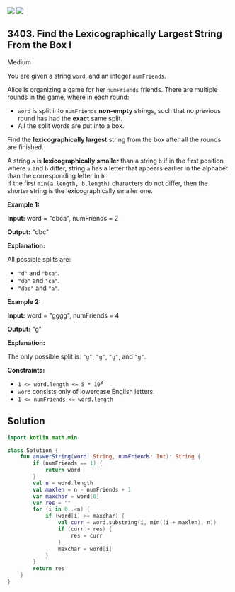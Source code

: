 [![](https://img.shields.io/github/stars/javadev/LeetCode-in-Kotlin?label=Stars&style=flat-square)](https://github.com/javadev/LeetCode-in-Kotlin)
[![](https://img.shields.io/github/forks/javadev/LeetCode-in-Kotlin?label=Fork%20me%20on%20GitHub%20&style=flat-square)](https://github.com/javadev/LeetCode-in-Kotlin/fork)

## 3403\. Find the Lexicographically Largest String From the Box I

Medium

You are given a string `word`, and an integer `numFriends`.

Alice is organizing a game for her `numFriends` friends. There are multiple rounds in the game, where in each round:

*   `word` is split into `numFriends` **non-empty** strings, such that no previous round has had the **exact** same split.
*   All the split words are put into a box.

Find the **lexicographically largest** string from the box after all the rounds are finished.

A string `a` is **lexicographically smaller** than a string `b` if in the first position where `a` and `b` differ, string `a` has a letter that appears earlier in the alphabet than the corresponding letter in `b`.   
 If the first `min(a.length, b.length)` characters do not differ, then the shorter string is the lexicographically smaller one.

**Example 1:**

**Input:** word = "dbca", numFriends = 2

**Output:** "dbc"

**Explanation:**

All possible splits are:

*   `"d"` and `"bca"`.
*   `"db"` and `"ca"`.
*   `"dbc"` and `"a"`.

**Example 2:**

**Input:** word = "gggg", numFriends = 4

**Output:** "g"

**Explanation:**

The only possible split is: `"g"`, `"g"`, `"g"`, and `"g"`.

**Constraints:**

*   <code>1 <= word.length <= 5 * 10<sup>3</sup></code>
*   `word` consists only of lowercase English letters.
*   `1 <= numFriends <= word.length`

## Solution

```kotlin
import kotlin.math.min

class Solution {
    fun answerString(word: String, numFriends: Int): String {
        if (numFriends == 1) {
            return word
        }
        val n = word.length
        val maxlen = n - numFriends + 1
        var maxchar = word[0]
        var res = ""
        for (i in 0..<n) {
            if (word[i] >= maxchar) {
                val curr = word.substring(i, min((i + maxlen), n))
                if (curr > res) {
                    res = curr
                }
                maxchar = word[i]
            }
        }
        return res
    }
}
```